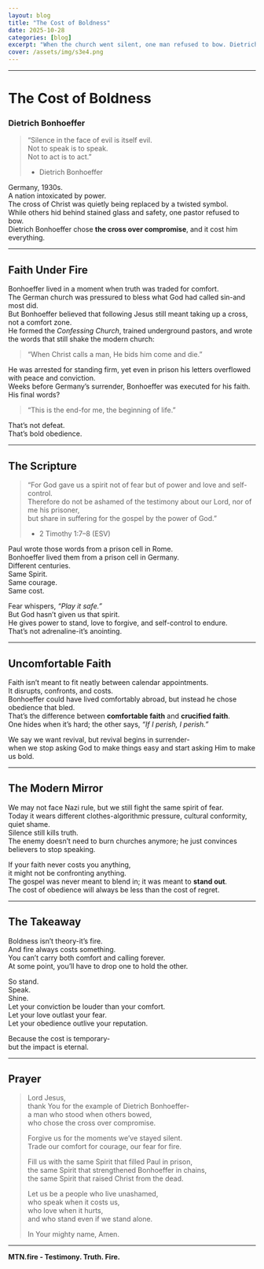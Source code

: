 ```yaml
---
layout: blog
title: "The Cost of Boldness"
date: 2025-10-28
categories: [blog]
excerpt: "When the church went silent, one man refused to bow. Dietrich Bonhoeffer chose the cross over compromise - and his courage still echoes today."
cover: /assets/img/s3e4.png
---
```

---
# The Cost of Boldness  
### Dietrich Bonhoeffer  

> “Silence in the face of evil is itself evil.  
> Not to speak is to speak.  
> Not to act is to act.”  
> - Dietrich Bonhoeffer  
 
Germany, 1930s.  
A nation intoxicated by power.  
The cross of Christ was quietly being replaced by a twisted symbol.  
While others hid behind stained glass and safety, one pastor refused to bow.  
Dietrich Bonhoeffer chose **the cross over compromise**, and it cost him everything.

---

## Faith Under Fire  

Bonhoeffer lived in a moment when truth was traded for comfort.  
The German church was pressured to bless what God had called sin-and most did.  
But Bonhoeffer believed that following Jesus still meant taking up a cross, not a comfort zone.  
He formed the *Confessing Church*, trained underground pastors, and wrote the words that still shake the modern church:  

> “When Christ calls a man, He bids him come and die.”  

He was arrested for standing firm, yet even in prison his letters overflowed with peace and conviction.  
Weeks before Germany’s surrender, Bonhoeffer was executed for his faith.  
His final words?  
> “This is the end-for me, the beginning of life.”  

That’s not defeat.  
That’s bold obedience.

---

## The Scripture  

> “For God gave us a spirit not of fear but of power and love and self-control.  
> Therefore do not be ashamed of the testimony about our Lord, nor of me his prisoner,  
> but share in suffering for the gospel by the power of God.”  
> - 2 Timothy 1:7–8 (ESV)

Paul wrote those words from a prison cell in Rome.  
Bonhoeffer lived them from a prison cell in Germany.  
Different centuries.  
Same Spirit.  
Same courage.  
Same cost.

Fear whispers, *“Play it safe.”*  
But God hasn’t given us that spirit.  
He gives power to stand, love to forgive, and self-control to endure.  
That’s not adrenaline-it’s anointing.

---

## Uncomfortable Faith  

Faith isn’t meant to fit neatly between calendar appointments.  
It disrupts, confronts, and costs.  
Bonhoeffer could have lived comfortably abroad, but instead he chose obedience that bled.  
That’s the difference between **comfortable faith** and **crucified faith**.  
One hides when it’s hard; the other says, *“If I perish, I perish.”*  

We say we want revival, but revival begins in surrender-  
when we stop asking God to make things easy and start asking Him to make us bold.

---

## The Modern Mirror  

We may not face Nazi rule, but we still fight the same spirit of fear.  
Today it wears different clothes-algorithmic pressure, cultural conformity, quiet shame.  
Silence still kills truth.  
The enemy doesn’t need to burn churches anymore; he just convinces believers to stop speaking.  

If your faith never costs you anything,  
it might not be confronting anything.  
The gospel was never meant to blend in; it was meant to **stand out**.  
The cost of obedience will always be less than the cost of regret.

---

## The Takeaway  

Boldness isn’t theory-it’s fire.  
And fire always costs something.  
You can’t carry both comfort and calling forever.  
At some point, you’ll have to drop one to hold the other.  

So stand.  
Speak.  
Shine.  
Let your conviction be louder than your comfort.  
Let your love outlast your fear.  
Let your obedience outlive your reputation.  

Because the cost is temporary-  
but the impact is eternal.

---

## Prayer  

> Lord Jesus,  
> thank You for the example of Dietrich Bonhoeffer-  
> a man who stood when others bowed,  
> who chose the cross over compromise.  
>  
> Forgive us for the moments we’ve stayed silent.  
> Trade our comfort for courage, our fear for fire.  
>  
> Fill us with the same Spirit that filled Paul in prison,  
> the same Spirit that strengthened Bonhoeffer in chains,  
> the same Spirit that raised Christ from the dead.  
>  
> Let us be a people who live unashamed,  
> who speak when it costs us,  
> who love when it hurts,  
> and who stand even if we stand alone.  
>  
> In Your mighty name, Amen.  

---



**MTN.fire - Testimony. Truth. Fire.**
